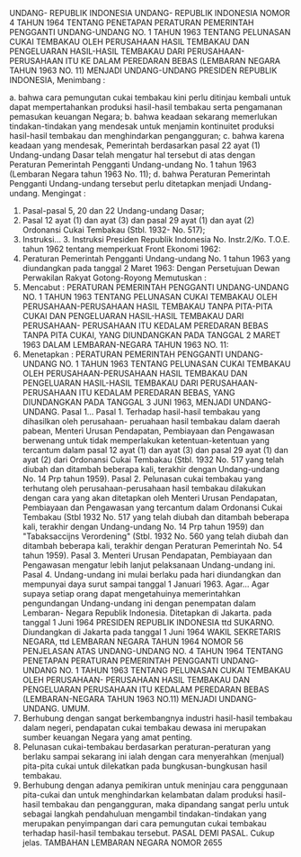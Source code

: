  UNDANG- REPUBLIK INDONESIA UNDANG- REPUBLIK INDONESIA NOMOR 4 TAHUN 1964 TENTANG PENETAPAN PERATURAN PEMERINTAH PENGGANTI UNDANG-UNDANG NO. 1 TAHUN 1963 TENTANG PELUNASAN CUKAI TEMBAKAU OLEH PERUSAHAAN HASIL TEMBAKAU DAN PENGELUARAN HASIL-HASIL TEMBAKAU DARI PERUSAHAAN-PERUSAHAAN ITU KE DALAM PEREDARAN BEBAS (LEMBARAN NEGARA TAHUN 1963 NO. 11) MENJADI UNDANG-UNDANG PRESIDEN REPUBLIK INDONESIA,
Menimbang :

a. bahwa cara pemungutan cukai tembakau kini perlu ditinjau kembali untuk dapat mempertahankan produksi hasil-hasil tembakau serta pengamanan pemasukan keuangan Negara;
b. bahwa keadaan sekarang memerlukan tindakan-tindakan yang mendesak untuk menjamin kontinuitet produksi hasil-hasil tembakau dan menghindarkan pengangguran;
c. bahwa karena keadaan yang mendesak, Pemerintah berdasarkan pasal 22 ayat (1) Undang-undang Dasar telah mengatur hal tersebut di atas dengan Peraturan Pemerintah Pengganti Undang-undang No. 1 tahun 1963 (Lembaran Negara tahun 1963 No. 11);
d. bahwa Peraturan Pemerintah Pengganti Undang-undang tersebut perlu ditetapkan menjadi Undang-undang.
Mengingat :

1. Pasal-pasal 5, 20 dan 22 Undang-undang Dasar;
2. Pasal 12 ayat (1) dan ayat (3) dan pasal 29 ayat (1) dan ayat (2) Ordonansi Cukai Tembakau (Stbl. 1932- No. 517);
3. Instruksi… 3. Instruksi Presiden Republik Indonesia No. Instr.2/Ko. T.O.E. tahun 1962 tentang memperkuat Front Ekonomi 1962:
4. Peraturan Pemerintah Pengganti Undang-undang No. 1 tahun 1963 yang diundangkan pada tanggal 2 Maret 1963: Dengan Persetujuan Dewan Perwakilan Rakyat Gotong-Royong Memutuskan :
1. Mencabut : PERATURAN PEMERINTAH PENGGANTI UNDANG-UNDANG NO. 1 TAHUN 1963 TENTANG PELUNASAN CUKAI TEMBAKAU OLEH PERUSAHAAN-PERUSAHAAN HASIL TEMBAKAU TANPA PITA-PITA CUKAI DAN PENGELUARAN HASIL-HASIL TEMBAKAU DARI PERUSAHAAN- PERUSAHAAN ITU KEDALAM PEREDARAN BEBAS TANPA PITA CUKAI, YANG DIUNDANGKAN PADA TANGGAL 2 MARET 1963 DALAM LEMBARAN-NEGARA TAHUN 1963 NO. 11:
2. Menetapkan : PERATURAN PEMERINTAH PENGGANTI UNDANG-UNDANG NO. 1 TAHUN 1963 TENTANG PELUNASAN CUKAI TEMBAKAU OLEH PERUSAHAAN-PERUSAHAAN HASIL TEMBAKAU DAN PENGELUARAN HASIL-HASIL TEMBAKAU DARI PERUSAHAAN-PERUSAHAAN ITU KEDALAM PEREDARAN BEBAS, YANG DIUNDANGKAN PADA TANGGAL 3 JUNI 1963, MENJADI UNDANG-UNDANG. Pasal 1… Pasal 1. Terhadap hasil-hasil tembakau yang dihasilkan oleh perusahaan- peruahaan hasil tembakau dalam daerah pabean, Menteri Urusan Pendapatan, Pembiayaan dan Pengawasan berwenang untuk tidak memperlakukan ketentuan-ketentuan yang tercantum dalam pasal 12 ayat (1) dan ayat (3) dan pasal 29 ayat (1) dan ayat (2) dari Ordonansi Cukai Tembakau (Stbl. 1932 No. 517 yang telah diubah dan ditambah beberapa kali, terakhir dengan Undang-undang No. 14 Prp tahun 1959). Pasal 2. Pelunasan cukai tembakau yang terhutang oleh perusahaan-perusahaan hasil tembakau dilakukan dengan cara yang akan ditetapkan oleh Menteri Urusan Pendapatan, Pembiayaan dan Pengawasan yang tercantum dalam Ordonansi Cukai Tembakau (Stbl 1932 No. 517 yang telah diubah dan ditambah beberapa kali, terakhir dengan Undang-undang No. 14 Prp tahun 1959) dan "Tabaksaccijns Verordening" (Stbl. 1932 No. 560 yang telah diubah dan ditambah beberapa kali, terakhir dengan Peraturan Pemerintah No. 54 tahun 1959). Pasal 3. Menteri Urusan Pendapatan, Pembiayaan dan Pengawasan mengatur lebih lanjut pelaksanaan Undang-undang ini. Pasal 4. Undang-undang ini mulai berlaku pada hari diundangkan dan mempunyai daya surut sampai tanggal 1 Januari 1963. Agar… Agar supaya setiap orang dapat mengetahuinya memerintahkan pengundangan Undang-undang ini dengan penempatan dalam Lembaran- Negara Republik Indonesia. Ditetapkan di Jakarta. pada tanggal 1 Juni 1964 PRESIDEN REPUBLIK INDONESIA ttd SUKARNO. Diundangkan di Jakarta pada tanggal 1 Juni 1964 WAKIL SEKRETARIS NEGARA, ttd LEMBARAN NEGARA TAHUN 1964 NOMOR 56 PENJELASAN ATAS UNDANG-UNDANG NO. 4 TAHUN 1964 TENTANG PENETAPAN PERATURAN PEMERINTAH PENGGANTI UNDANG-UNDANG NO. 1 TAHUN 1963 TENTANG PELUNASAN CUKAI TEMBAKAU OLEH PERUSAHAAN- PERUSAHAAN HASIL TEMBAKAU DAN PENGELUARAN PERUSAHAAN ITU KEDALAM PEREDARAN BEBAS (LEMBARAN-NEGARA TAHUN 1963 NO.11) MENJADI UNDANG-UNDANG. UMUM.
1. Berhubung dengan sangat berkembangnya industri hasil-hasil tembakau dalam negeri, pendapatan cukai tembakau dewasa ini merupakan sumber keuangan Negara yang amat penting.
2. Pelunasan cukai-tembakau berdasarkan peraturan-peraturan yang berlaku sampai sekarang ini ialah dengan cara menyerahkan (menjual) pita-pita cukai untuk dilekatkan pada bungkusan-bungkusan hasil tembakau.
3. Berhubung dengan adanya pemikiran untuk meninjau cara penggunaan pita-cukai dan untuk menghindarkan kelambatan dalam produksi hasil-hasil tembakau dan pengangguran, maka dipandang sangat perlu untuk sebagai langkah pendahuluan mengambil tindakan-tindakan yang merupakan penyimpangan dari cara pemungutan cukai tembakau terhadap hasil-hasil tembakau tersebut. PASAL DEMI PASAL. Cukup jelas. TAMBAHAN LEMBARAN NEGARA NOMOR 2655
